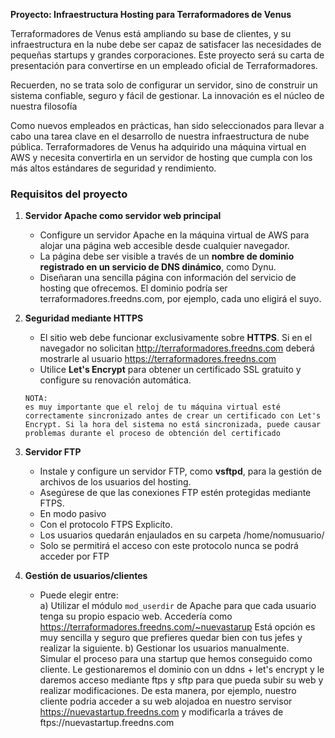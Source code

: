 
**Proyecto: Infraestructura Hosting para Terraformadores de Venus**  

Terraformadores de Venus está ampliando su base de clientes, y su infraestructura en la nube debe ser capaz de satisfacer las necesidades de pequeñas startups y grandes corporaciones. Este proyecto será su carta de presentación para convertirse en un empleado oficial de Terraformadores.  

Recuerden, no se trata solo de configurar un servidor, sino de construir un sistema confiable, seguro y fácil de gestionar. La innovación es el núcleo de nuestra filosofía

Como nuevos empleados en prácticas, han sido seleccionados para llevar a cabo una tarea clave en el desarrollo de nuestra infraestructura de nube pública. Terraformadores de Venus ha adquirido una máquina virtual en AWS y necesita convertirla en un servidor de hosting que cumpla con los más altos estándares de seguridad y rendimiento.  

### **Requisitos del proyecto**  

1. **Servidor Apache como servidor web principal**  
   - Configure un servidor Apache en la máquina virtual de AWS para alojar una página web accesible desde cualquier navegador.  
   - La página debe ser visible a través de un **nombre de dominio registrado en un servicio de DNS dinámico**, como Dynu. 
   - Diseñaran una sencilla página con información del servicio de hosting que ofrecemos. El dominio podría ser terraformadores.freedns.com, por ejemplo, cada uno eligirá el suyo. 

2. **Seguridad mediante HTTPS**  
   - El sitio web debe funcionar exclusivamente sobre **HTTPS**.  Si en el navegador no solicitan http://terraformadores.freedns.com deberá mostrarle al usuario https://terraformadores.freedns.com
   - Utilice **Let's Encrypt** para obtener un certificado SSL gratuito y configure su renovación automática.

   ```
   NOTA:
   es muy importante que el reloj de tu máquina virtual esté correctamente sincronizado antes de crear un certificado con Let's Encrypt. Si la hora del sistema no está sincronizada, puede causar problemas durante el proceso de obtención del certificado
   ```
4. **Servidor FTP**  
   - Instale y configure un servidor FTP, como **vsftpd**, para la gestión de archivos de los usuarios del hosting.  
   - Asegúrese de que las conexiones FTP estén protegidas mediante FTPS.  
   - En  modo pasivo 
   - Con el protocolo FTPS Explicíto. 
   - Los usuarios quedarán enjaulados en su carpeta /home/nomusuario/
   - Solo se permitirá el acceso con este protocolo nunca se podrá acceder por FTP

5. **Gestión de usuarios/clientes**  
   - Puede elegir entre:  
     a) Utilizar el módulo `mod_userdir` de Apache para que cada usuario tenga su propio espacio web.  Accedería como https://terraformadores.freedns.com/~nuevastarup
         Está opción es muy sencilla y seguro que prefieres quedar bien con tus jefes y realizar la siguiente.
     b) Gestionar los usuarios manualmente.  
         Simular el proceso para una startup que hemos conseguido como cliente. Le gestionaremos el dominio con un ddns + let's encrypt y le daremos acceso mediante ftps y sftp para que pueda subir su web y realizar modificaciones. De esta manera, por ejemplo, nuestro cliente podria acceder a su web alojadoa en nuestro servisor https://nuevastartup.freedns.com y modificarla a tráves de ftps://nuevastartup.freedns.com

  
